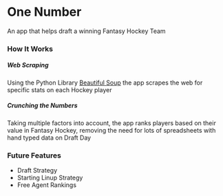 # One Number
An app that helps draft a winning Fantasy Hockey Team

### How It Works

##### Web Scraping
Using the Python Library [Beautiful Soup](https://www.crummy.com/software/BeautifulSoup/bs4/doc/) the app scrapes the web for specific stats on each Hockey player

##### Crunching the Numbers
Taking multiple factors into account, the app ranks players based on their value in Fantasy Hockey, removing the need for lots of spreadsheets with hand typed data on Draft Day 

### Future Features
- Draft Strategy
- Starting Linup Strategy
- Free Agent Rankings
